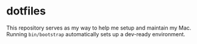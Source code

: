 # dotfiles

This repository serves as my way to help me setup and maintain my Mac. Running `bin/bootstrap` automatically sets up a dev-ready environment.
